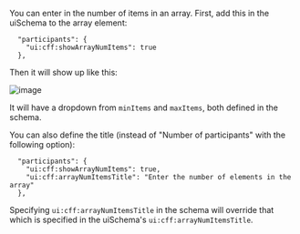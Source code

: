 You can enter in the number of items in an array. First, add this in the uiSchema to the array element:

```
  "participants": {
    "ui:cff:showArrayNumItems": true
  },
```

Then it will show up like this:

![image](https://user-images.githubusercontent.com/1689183/59124225-005da880-8914-11e9-81c1-24df16a1dbee.png)

It will have a dropdown from `minItems` and `maxItems`, both defined in the schema.

You can also define the title (instead of "Number of participants" with the following option):

```
  "participants": {
    "ui:cff:showArrayNumItems": true,
    "ui:cff:arrayNumItemsTitle": "Enter the number of elements in the array"
  },
```

Specifying `ui:cff:arrayNumItemsTitle` in the schema will override that which is specified in the uiSchema's `ui:cff:arrayNumItemsTitle`.